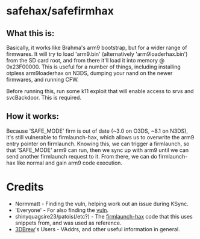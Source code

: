# safehax/safefirmhax
## What this is:

Basically, it works like Brahma's arm9 bootstrap, but for a wider range of firmwares. It will try to load 'arm9.bin' (alternatively 'arm9loaderhax.bin') from the SD card root, and from there it'll load it into memory @ 0x23F00000. This is useful for a number of things, including installing otpless arm9loaderhax on N3DS, dumping your nand on the newer firmwares, and running CFW.

Before running this, run some k11 exploit that will enable access to srvs and svcBackdoor. This is required.

## How it works:

Because 'SAFE_MODE' firm is out of date (~3.0 on O3DS, ~8.1 on N3DS), it's still vulnerable to firmlaunch-hax, which allows us to overwrite the arm9 entry pointer on firmlaunch. Knowing this, we can trigger a firmlaunch, so that 'SAFE_MODE' arm9 can run, then we sync up with arm9 until we can send another firmlaunch request to it. From there, we can do firmlaunch-hax like normal and gain arm9 code execution.

# Credits

 - Normmatt - Finding the vuln, helping work out an issue during KSync.
 - 'Everyone' - For also finding the [vuln](https://3dbrew.org/wiki/3DS_System_Flaws#Process9).
 - shinyquagsire23/patois(/etc?) - The [firmlaunch-hax](https://github.com/patois/Brahma) code that this uses snippets from, and was used as reference.
 - [3DBrew](https://www.3dbrew.org/wiki/Main_Page)'s Users - VAddrs, and other useful information in general.
